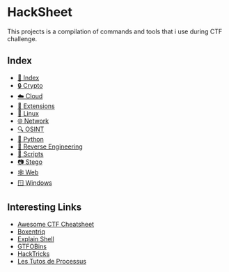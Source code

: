 # HackSheet
This projects is a compilation of commands and tools that i use during CTF challenge.

## Index
<!-- - [☀️ General](/wiki/General.md) -->
- [📇 Index](/wiki/Index.md)
- [🔒 Crypto](/wiki/Crypto.md)
- [☁️ Cloud](/wiki/Cloud.md)
- [🦊 Extensions](/wiki/Extensions.md)
- [🐧 Linux](/wiki/Linux.md)
- [🌐 Network](/wiki/Network.md)
- [🔍 OSINT](/wiki/OSINT.md)
- [🐍 Python](/wiki/Python.md)
- [🥷 Reverse Engineering](/wiki/ReverseEngineering.md)
- [📜 Scripts](https://github.com/sawyerf/HackSheet/tree/main/scripts)
- [📷 Stego](/wiki/Stego.md)
- [🕸️ Web](/wiki/Web.md)
- [🪟 Windows](/wiki/Windows.md)

## Interesting Links
- [Awesome CTF Cheatsheet](https://github.com/uppusaikiran/awesome-ctf-cheatsheet)
- [Boxentriq](https://www.boxentriq.com/code-breaking/cipher-identifier)
- [Explain Shell](https://explainshell.com/)
- [GTFOBins](https://gtfobins.github.io/)
- [HackTricks](https://book.hacktricks.xyz/)
- [Les Tutos de Processus](https://lestutosdeprocessus.fr/ctf-cheat-sheet/)
